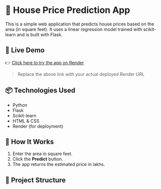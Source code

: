 # 🏡 House Price Prediction App

This is a simple web application that predicts house prices based on the area (in square feet). It uses a linear regression model trained with scikit-learn and is built with Flask.

## 🚀 Live Demo

👉 [Click here to try the app on Render](https://your-render-app-url.onrender.com)

> Replace the above link with your actual deployed Render URL

## 📦 Technologies Used
- Python
- Flask
- Scikit-learn
- HTML & CSS
- Render (for deployment)

## 🔧 How It Works
1. Enter the area in square feet.
2. Click the **Predict** button.
3. The app returns the estimated price in lakhs.

## 📁 Project Structure
